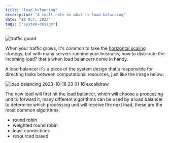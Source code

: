 ```yaml
---
title: "load balancing"
description: "A small note on what is load balancing"
date: "18 Oct, 2023"
tags: ["system-design"]
---
```


![traffic guard](https://media.giphy.com/media/3o6Zt7GpxX0bBvRDgs/giphy.gif)

When your traffic grows, it's common to take the [horizontal scaling](https://www.ddaniel.me/blog/scaling#horizontally) strategy, but with many servers running your business, how to distribute the incoming load? that's when load balancers come in handy.

A load balancer it's a piece of the system design that's responsible for directing tasks between computational resources, just like the image below:

![load balancing 2023-10-18 23 01 16 excalidraw](https://github.com/ddanielsantos/blog/assets/80872981/67451d9b-df14-466a-9636-db23aec7f785)


The new load will first hit the load balancer, which will choose a processing unit to forward it, many different algorithms can be used by a load balancer to determine which processing unit will receive the next load, these are the most common algorithms:

- round robin
- weighted round robin
- least connections
- resourced based

